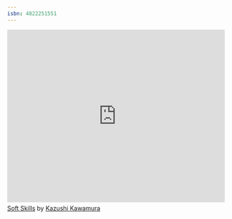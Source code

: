 ```yaml
---
isbn: 4822251551
---
```


<iframe width="100%" height="400" frameborder="0" src="https://www.mindmeister.com/maps/public_map_shell/1382092606/soft-skills?height=400&z=auto&t=QghHTw9jZF" scrolling="no" style="overflow: hidden; margin-bottom: 5px;">Your browser is not able to display frames. Please visit <a href="https://www.mindmeister.com/1382092606/soft-skills?t=QghHTw9jZF" target="_blank">Soft Skills</a> on MindMeister.</iframe><div class="mb-5"><a href="https://www.mindmeister.com/1382092606/soft-skills?t=QghHTw9jZF" target="_blank">Soft Skills</a> by <a href="https://www.mindmeister.com/users/channel/35952517" target="_blank">Kazushi Kawamura</a></div>
